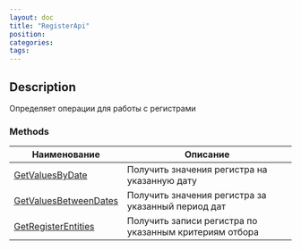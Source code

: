 ```yaml
---
layout: doc
title: "RegisterApi"
position:  
categories: 
tags:
---
```


## Description
Определяет операции для работы с регистрами


### Methods

Наименование | Описание |
-------------|----------|
[GetValuesByDate](GetValuesByDate)  | Получить значения регистра на указанную дату |
[GetValuesBetweenDates](GetValuesBetweenDates) | Получить значения регистра за указанный период дат |
[GetRegisterEntities](GetRegisterEntities) | Получить записи регистра по указанным критериям отбора | 